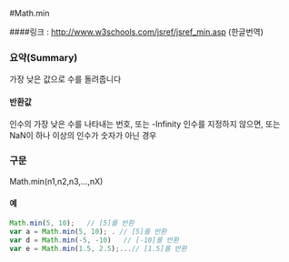 #Math.min

####링크 : http://www.w3schools.com/jsref/jsref_min.asp (한글번역) 

### 요약(Summary)

가장 낮은 값으로 수를 돌려줍니다

#### 반환값

인수의 가장 낮은 수를 나타내는 번호, 또는 -Infinity 인수를 지정하지 않으면, 또는 NaN이 하나 이상의 인수가 숫자가 아닌 경우

### 구문

Math.min(n1,n2,n3,...,nX)


#### 예

```javascript
Math.min(5, 10);   // [5]를 반환
var a = Math.min(5, 10); . // [5]를 반환
var d = Math.min(-5, -10)   // [-10]를 반환
var e = Math.min(1.5, 2.5);...// [1.5]를 반환



